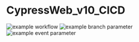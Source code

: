 # CypressWeb_v10_CICD

![example workflow](https://github.com/ShajiSebastian/CypressWeb_v10_CICD/actions/workflows/ownScript.yml/badge.svg)
![example branch parameter](https://github.com/ShajiSebastian/CypressWeb_v10_CICD/actions/workflows/ownScript.yml/badge.svg?branch=pr1)
![example event parameter](https://github.com/ShajiSebastian/CypressWeb_v10_CICD/actions/workflows/ownScript.yml/badge.svg?event=push)

